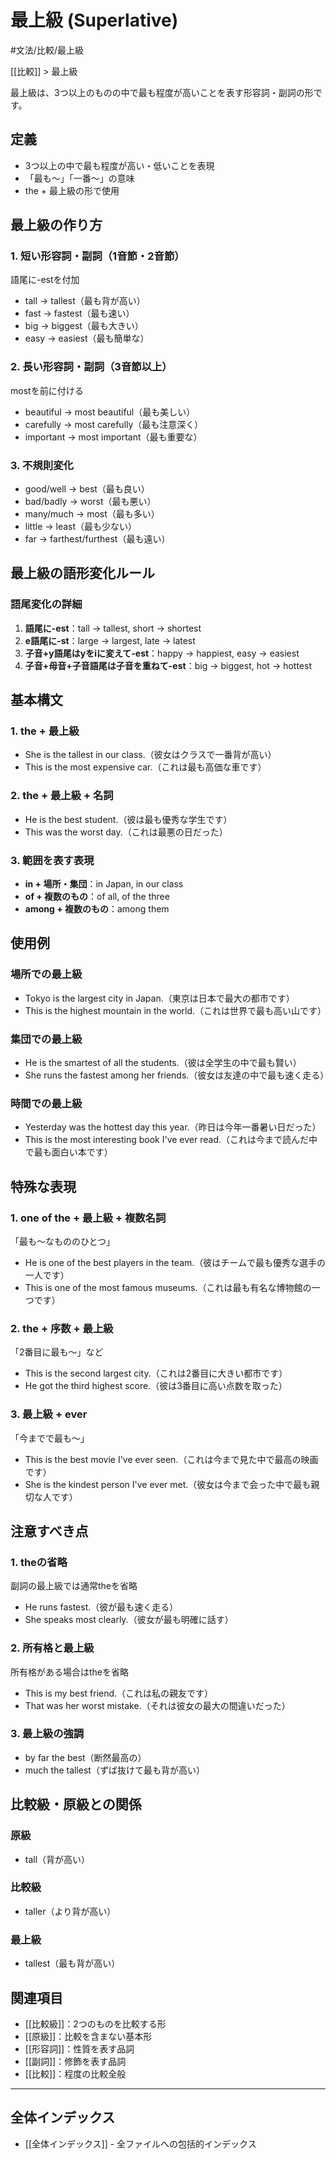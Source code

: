 ﻿# 最上級 (Superlative)

#文法/比較/最上級

[[比較]] > 最上級

最上級は、3つ以上のものの中で最も程度が高いことを表す形容詞・副詞の形です。

## 定義
- 3つ以上の中で最も程度が高い・低いことを表現
- 「最も～」「一番～」の意味
- the + 最上級の形で使用

## 最上級の作り方

### 1. 短い形容詞・副詞（1音節・2音節）
語尾に-estを付加
- tall → tallest（最も背が高い）
- fast → fastest（最も速い）
- big → biggest（最も大きい）
- easy → easiest（最も簡単な）

### 2. 長い形容詞・副詞（3音節以上）
mostを前に付ける
- beautiful → most beautiful（最も美しい）
- carefully → most carefully（最も注意深く）
- important → most important（最も重要な）

### 3. 不規則変化
- good/well → best（最も良い）
- bad/badly → worst（最も悪い）
- many/much → most（最も多い）
- little → least（最も少ない）
- far → farthest/furthest（最も遠い）

## 最上級の語形変化ルール

### 語尾変化の詳細
1. **語尾に-est**：tall → tallest, short → shortest
2. **e語尾に-st**：large → largest, late → latest
3. **子音+y語尾はyをiに変えて-est**：happy → happiest, easy → easiest
4. **子音+母音+子音語尾は子音を重ねて-est**：big → biggest, hot → hottest

## 基本構文

### 1. the + 最上級
- She is the tallest in our class.（彼女はクラスで一番背が高い）
- This is the most expensive car.（これは最も高価な車です）

### 2. the + 最上級 + 名詞
- He is the best student.（彼は最も優秀な学生です）
- This was the worst day.（これは最悪の日だった）

### 3. 範囲を表す表現
- **in + 場所・集団**：in Japan, in our class
- **of + 複数のもの**：of all, of the three
- **among + 複数のもの**：among them

## 使用例

### 場所での最上級
- Tokyo is the largest city in Japan.（東京は日本で最大の都市です）
- This is the highest mountain in the world.（これは世界で最も高い山です）

### 集団での最上級
- He is the smartest of all the students.（彼は全学生の中で最も賢い）
- She runs the fastest among her friends.（彼女は友達の中で最も速く走る）

### 時間での最上級
- Yesterday was the hottest day this year.（昨日は今年一番暑い日だった）
- This is the most interesting book I've ever read.（これは今まで読んだ中で最も面白い本です）

## 特殊な表現

### 1. one of the + 最上級 + 複数名詞
「最も～なもののひとつ」
- He is one of the best players in the team.（彼はチームで最も優秀な選手の一人です）
- This is one of the most famous museums.（これは最も有名な博物館の一つです）

### 2. the + 序数 + 最上級
「2番目に最も～」など
- This is the second largest city.（これは2番目に大きい都市です）
- He got the third highest score.（彼は3番目に高い点数を取った）

### 3. 最上級 + ever
「今までで最も～」
- This is the best movie I've ever seen.（これは今まで見た中で最高の映画です）
- She is the kindest person I've ever met.（彼女は今まで会った中で最も親切な人です）

## 注意すべき点

### 1. theの省略
副詞の最上級では通常theを省略
- He runs fastest.（彼が最も速く走る）
- She speaks most clearly.（彼女が最も明確に話す）

### 2. 所有格と最上級
所有格がある場合はtheを省略
- This is my best friend.（これは私の親友です）
- That was her worst mistake.（それは彼女の最大の間違いだった）

### 3. 最上級の強調
- by far the best（断然最高の）
- much the tallest（ずば抜けて最も背が高い）

## 比較級・原級との関係

### 原級
- tall（背が高い）

### 比較級
- taller（より背が高い）

### 最上級
- tallest（最も背が高い）

## 関連項目
- [[比較級]]：2つのものを比較する形
- [[原級]]：比較を含まない基本形
- [[形容詞]]：性質を表す品詞
- [[副詞]]：修飾を表す品詞
- [[比較]]：程度の比較全般

---

## 全体インデックス
- [[全体インデックス]] - 全ファイルへの包括的インデックス 